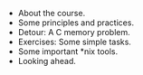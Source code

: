* About the course.
* Some principles and practices.
* Detour: A C memory problem.
* Exercises: Some simple tasks.
* Some important *nix tools.
* Looking ahead.
